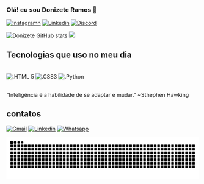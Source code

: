 ### Olá! eu sou Donizete Ramos 🤖

[![instagramn](https://img.shields.io/badge/Instagram-E4405F?style=for-the-badge&logo=instagram&logoColor=white)](https://www.instagram.com/doni7neto/)
[![Linkedin](https://img.shields.io/badge/LinkedIn-0077B5?style=for-the-badge&logo=linkedin&logoColor=white)](https://www.linkedin.com/in/donizete-ramos/)
[![Discord](https://img.shields.io/badge/Discord-7289DA?style=for-the-badge&logo=discord&logoColor=white)](https://discord.com/channels/@me)

![Donizete GitHub stats](https://github-readme-stats.vercel.app/api?username=Doni7Ramos&show_icons=true&theme=tokyonight)
<img height="180em" src="https://github-readme-stats.vercel.app/api/top-langs/?username=Doni7Ramos&layout=compact&theme=tokyonight" data-canonical-src="https://github-readme-stats.vercel.app/api/top-langs/?username=Doni7Ramos&layout=compact&theme=tokyonight" style="max-width: 100%;">


## Tecnologias que uso no meu dia

<div style="display: inline_block"><br/>
<img align="center" alt=".HTML 5"src="https://img.shields.io/badge/HTML5-E34F26?style=for-the-badge&logo=html5&logoColor=white"/>
<img align="center" alt=".CSS3"src="https://img.shields.io/badge/CSS3-1572B6?style=for-the-badge&logo=css3&logoColor=white"/>
<img align="center" alt=".Python"src="https://img.shields.io/badge/Python-14354C?style=for-the-badge&logo=python&logoColor=white"/>
</div><br/>

"Inteligência é a habilidade de se adaptar e mudar." ~Sthephen Hawking

## contatos
[![Gmail](https://img.shields.io/badge/Gmail-D14836?style=for-the-badge&logo=gmail&logoColor=white)](doni7.dev@gmail.com)
[![Linkedin](https://img.shields.io/badge/linkedin-%230077B5.svg?style=for-the-badge&logo=linkedin&logoColor=white)](https://www.linkedin.com/in/donizete-ramos/)
[![Whatsapp](https://img.shields.io/badge/WhatsApp-25D366?style=for-the-badge&logo=whatsapp&logoColor=white)](https://wa.me/5592981992851)


 ![Snake animation](https://github.com/bessax/bessax/blob/output/github-contribution-grid-snake.svg)  
